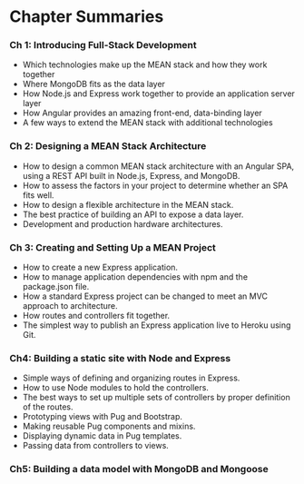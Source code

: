 # Chapter Summaries #

### Ch 1: Introducing Full-Stack Development ###
* Which technologies make up the MEAN stack and how they work together
* Where MongoDB fits as the data layer
* How Node.js and Express work together to provide an application server layer
* How Angular provides an amazing front-end, data-binding layer
* A few ways to extend the MEAN stack with additional technologies

### Ch 2: Designing a MEAN Stack Architecture ###
* How to design a common MEAN stack architecture with an Angular SPA, using a REST API built in Node.js, Express, and MongoDB.
* How to assess the factors in your project to determine whether an SPA fits well.
* How to design a flexible architecture in the MEAN stack.
* The best practice of building an API to expose a data layer.
* Development and production hardware architectures.

### Ch 3: Creating and Setting Up a MEAN Project ###
* How to create a new Express application.
* How to manage application dependencies with npm and the package.json file.
* How a standard Express project can be changed to meet an MVC approach to architecture.
* How routes and controllers fit together.
* The simplest way to publish an Express application live to Heroku using Git.

### Ch4: Building a static site with Node and Express ###
* Simple ways of defining and organizing routes in Express.
* How to use Node modules to hold the controllers.
* The best ways to set up multiple sets of controllers by proper definition of the routes.
* Prototyping views with Pug and Bootstrap.
* Making reusable Pug components and mixins.
* Displaying dynamic data in Pug templates.
* Passing data from controllers to views.

### Ch5: Building a data model with MongoDB and Mongoose ###